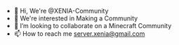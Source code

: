- 👋 Hi, We're @XENIA-Community
- 👀 We're interested in Making a Community
- 💞️ I’m looking to collaborate on a Minecraft Community
- 📫 How to reach me server.xenia@gmail.com

<!---
XENIA-Community/XENIA-Community is a ✨ special ✨ repository because its `README.md` (this file) appears on your GitHub profile.
You can click the Preview link to take a look at your changes.
--->
